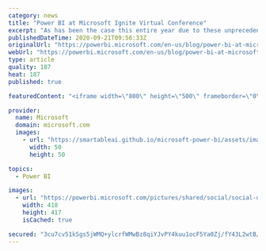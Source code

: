 ```yaml
---
category: news
title: "Power BI at Microsoft Ignite Virtual Conference"
excerpt: "As has been the case this entire year due to these unprecedented circumstances, Microsoft Ignite is going virtual. Join us between September 22nd and 24th. \r\nIf you have not registered already, there’s still time so we hope you take a few minutes and Register Here.  Power BI will be featured prominently"
publishedDateTime: 2020-09-21T09:56:33Z
originalUrl: "https://powerbi.microsoft.com/en-us/blog/power-bi-at-microsoft-ignite-virtual-conference/"
webUrl: "https://powerbi.microsoft.com/en-us/blog/power-bi-at-microsoft-ignite-virtual-conference/"
type: article
quality: 187
heat: 187
published: true

featuredContent: "<iframe width=\"800\" height=\"500\" frameborder=\"0\" src=\"https://www.youtube.com/embed/5_MFGnLDUHU\" allow=\"accelerometer; autoplay; encrypted-media; gyroscope; picture-in-picture\" allowfullscreen></iframe>"

provider:
  name: Microsoft
  domain: microsoft.com
  images:
    - url: "https://smartableai.github.io/microsoft-power-bi/assets/images/organizations/microsoft.com-50x50.jpg"
      width: 50
      height: 50

topics:
  - Power BI

images:
  - url: "https://powerbi.microsoft.com/pictures/shared/social/social-default-image.png"
    width: 418
    height: 417
    isCached: true

secured: "3cu7cv51kSgs5jWMQ+ylcrfWMwBz8qiYJvPY4kuu1ocF5Ya0Zj/fY43L2wtB/NPt0ppNRPkLgPHP3wTItxMIxIJW3XGClF3lC2p74DBYKu6h6bwiVnLGVDIrlusnK0BiPKg+HImFg5KqaYgHUXY9Jow2SfVnGX0jAaNN5Xfh+Ai0KE6rESLnNphYbneiFZOVxdWWD7PqPAKs8Msxub1/bc+6/3/j6A62ujlmbrAwBEtNZXMStguEh0vcqFUaQ7kwPF6HbjYVZkdR9UFR7ASHv9OPBCEAY0gIy0koQ/XWLixY3dasYbk08lQchKlH8B4q3gxXzB1E6pk+T9GLWdwpm576zn/+FHKZkysRkRW5eAJa/x7niWNkgP3bNwvIlOsiA6UBLCUFohv2lo8/1s85VFZiChNP/Up31LP/aKmF1m8=;0J7C4rmscjeoQsoGBIX8jA=="
---
```


